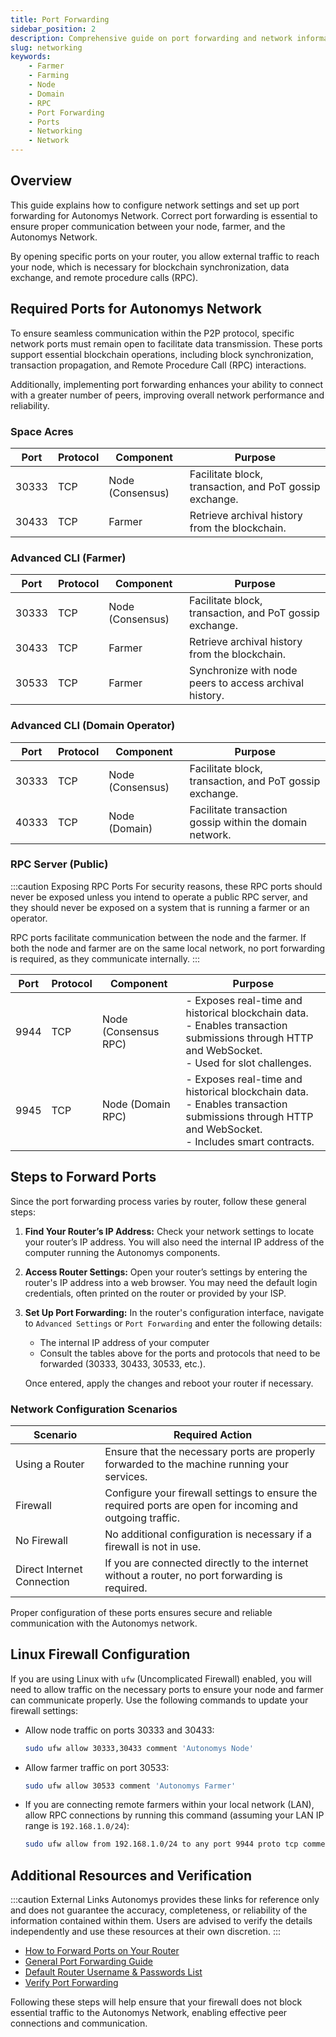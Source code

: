 ```yaml
---
title: Port Forwarding
sidebar_position: 2
description: Comprehensive guide on port forwarding and network information for Autonomys Network products.
slug: networking
keywords:
    - Farmer
    - Farming
    - Node
    - Domain
    - RPC
    - Port Forwarding
    - Ports
    - Networking
    - Network
---
```


## Overview

This guide explains how to configure network settings and set up port forwarding for Autonomys Network. Correct port forwarding is essential to ensure proper communication between your node, farmer, and the Autonomys Network. 

By opening specific ports on your router, you allow external traffic to reach your node, which is necessary for blockchain synchronization, data exchange, and remote procedure calls (RPC).

## Required Ports for Autonomys Network

To ensure seamless communication within the P2P protocol, specific network ports must remain open to facilitate data transmission. These ports support essential blockchain operations, including block synchronization, transaction propagation, and Remote Procedure Call (RPC) interactions.

Additionally, implementing port forwarding enhances your ability to connect with a greater number of peers, improving overall network performance and reliability.

### Space Acres

| Port | Protocol | Component| Purpose |
|--|--|--|--|
| 30333  | TCP | Node (Consensus) | Facilitate block, transaction, and PoT gossip exchange. |
| 30433  | TCP | Farmer | Retrieve archival history from the blockchain. |

### Advanced CLI (Farmer)

| Port | Protocol | Component| Purpose |
|--|--|--|--|
| 30333  | TCP | Node (Consensus) | Facilitate block, transaction, and PoT gossip exchange. |
| 30433  | TCP | Farmer | Retrieve archival history from the blockchain. |
| 30533  | TCP | Farmer | Synchronize with node peers to access archival history. |

### Advanced CLI (Domain Operator)

| Port | Protocol | Component| Purpose |
|--|--|--|--|
| 30333  | TCP | Node (Consensus) | Facilitate block, transaction, and PoT gossip exchange. |
| 40333  | TCP | Node (Domain) | Facilitate transaction gossip within the domain network. |

### RPC Server (Public)

:::caution Exposing RPC Ports
For security reasons, these RPC ports should never be exposed unless you intend to operate a public RPC server, and they should never be exposed on a system that is running a farmer or an operator.

RPC ports facilitate communication between the node and the farmer. If both the node and farmer are on the same local network, no port forwarding is required, as they communicate internally.
:::

| Port | Protocol | Component| Purpose |
|--|--|--|--|
| 9944   | TCP | Node (Consensus RPC) | - Exposes real-time and historical blockchain data. <br> - Enables transaction submissions through HTTP and WebSocket. <br> - Used for slot challenges. |
| 9945   | TCP | Node (Domain RPC) | - Exposes real-time and historical blockchain data. <br> - Enables transaction submissions through HTTP and WebSocket. <br> - Includes smart contracts.

## Steps to Forward Ports

Since the port forwarding process varies by router, follow these general steps:

1. **Find Your Router’s IP Address:**
   Check your network settings to locate your router’s IP address. You will also need the internal IP address of the computer running the Autonomys components.

2. **Access Router Settings:**
   Open your router’s settings by entering the router's IP address into a web browser. You may need the default login credentials, often printed on the router or provided by your ISP.

3. **Set Up Port Forwarding:**
   In the router's configuration interface, navigate to `Advanced Settings` or `Port Forwarding` and enter the following details:
   - The internal IP address of your computer
   - Consult the tables above for the ports and protocols that need to be forwarded (30333, 30433, 30533, etc.).

   Once entered, apply the changes and reboot your router if necessary.

### Network Configuration Scenarios

| Scenario | Required Action |
|--|--|
| Using a Router | Ensure that the necessary ports are properly forwarded to the machine running your services. |
| Firewall | Configure your firewall settings to ensure the required ports are open for incoming and outgoing traffic. |
| No Firewall | No additional configuration is necessary if a firewall is not in use. |
| Direct Internet Connection | If you are connected directly to the internet without a router, no port forwarding is required. |

Proper configuration of these ports ensures secure and reliable communication with the Autonomys network.

## Linux Firewall Configuration

If you are using Linux with `ufw` (Uncomplicated Firewall) enabled, you will need to allow traffic on the necessary ports to ensure your node and farmer can communicate properly. Use the following commands to update your firewall settings:

- Allow node traffic on ports 30333 and 30433:
  ```bash
  sudo ufw allow 30333,30433 comment 'Autonomys Node'
  ```
- Allow farmer traffic on port 30533:
  ```bash
  sudo ufw allow 30533 comment 'Autonomys Farmer'
  ```
- If you are connecting remote farmers within your local network (LAN), allow RPC connections by running this command (assuming your LAN IP range is `192.168.1.0/24`):
  ```bash
  sudo ufw allow from 192.168.1.0/24 to any port 9944 proto tcp comment 'Autonomys Remote Farmer RPC'
  ```

## Additional Resources and Verification

:::caution External Links
Autonomys provides these links for reference only and does not guarantee the accuracy, completeness, or reliability of the information contained within them. Users are advised to verify the details independently and use these resources at their own discretion.
:::

- [How to Forward Ports on Your Router](https://www.lifewire.com/how-to-port-forward-4163829)
- [General Port Forwarding Guide](https://www.noip.com/support/knowledgebase/general-port-forwarding-guide/)
- [Default Router Username & Passwords List](https://routerslogin.com/all/default-router-list)
- [Verify Port Forwarding](https://www.whatismyip.com/port-scanner/)


Following these steps will help ensure that your firewall does not block essential traffic to the Autonomys Network, enabling effective peer connections and communication.